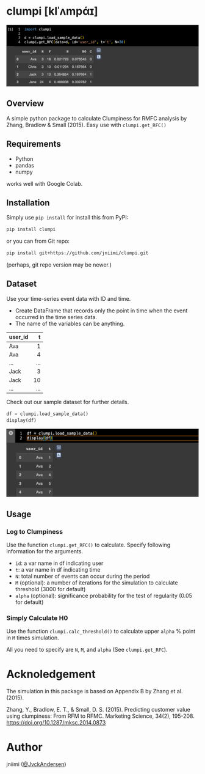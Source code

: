 # clumpi [klˈʌmpάɪ]
![sample data in pandas DataFrame](images/sample1.png)
## Overview
A simple python package to calculate Clumpiness for RMFC analysis by Zhang, Bradlow & Small (2015).
Easy use with `clumpi.get_RFC()`

## Requirements
- Python
- pandas
- numpy

works well with Google Colab.

## Installation
Simply use ```pip install``` for install this from PyPI:
```bash
pip install clumpi
```
or you can from Git repo:
```bash
pip install git+https://github.com/jniimi/clumpi.git
```
(perhaps, git repo version may be newer.)

## Dataset
Use your time-series event data with ID and time. 
- Create DataFrame that records only the point in time when the event occurred in the time series data. 
- The name of the variables can be anything.

| user_id | t       |
|:--------|--------:|
| Ava     | 1       |
| Ava     | 4       |
| ...     | ...     |
| Jack    | 3       |
| Jack    | 10      |
| ...     | ...     |

Check out our sample dataset for further details.
```python
df = clumpi.load_sample_data()
display(df)
```
![sample data in pandas DataFrame](images/sample2.png)

## Usage
### Log to Clumpiness
Use the function `clumpi.get_RFC()` to calculate. Specify following information for the arguments.
- `id`: a var name in df indicating user
- `t`: a var name in df indicating time
- `N`: total number of events can occur during the period
- `M` (optional): a number of iterations for the simulation to calculate threshold (3000 for default)
- `alpha` (optional): significance probability for the test of regularity (0.05 for default)

### Simply Calculate H0
Use the function `clumpi.calc_threshold()` to calculate upper `alpha` % point in `M` times simulation. 

All you need to specify are `N`, `M`, and `alpha` (See `clumpi.get_RFC`).

# Acknoledgement
The simulation in this package is based on Appendix B by Zhang et al. (2015).

Zhang, Y., Bradlow, E. T., & Small, D. S. (2015). Predicting customer value using clumpiness: From RFM to RFMC. Marketing Science, 34(2), 195-208.
https://doi.org/10.1287/mksc.2014.0873

# Author
jniimi ([@JvckAndersen](https://twitter.com/JvckAndersen))